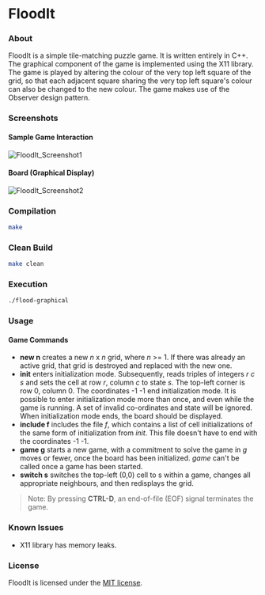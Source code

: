FloodIt
=======
### About
FloodIt is a simple tile-matching puzzle game. It is written entirely in C++. The graphical component of the game is implemented using the X11 library. The game is played by altering the colour of the very top left square of the grid, so that each adjacent square sharing the very top left square's colour can also be changed to the new colour. The game makes use of the Observer design pattern.

### Screenshots
#### Sample Game Interaction
![FloodIt_Screenshot1](https://cloud.githubusercontent.com/assets/7763904/7017279/37efc230-dcc3-11e4-8da2-bbf5a04c9429.png)
#### Board (Graphical Display)
![FloodIt_Screenshot2](https://cloud.githubusercontent.com/assets/7763904/7017281/3a1535ae-dcc3-11e4-8a5d-1cf835225e74.png)

### Compilation
```Bash
make
```

### Clean Build
```Bash
make clean
```

### Execution
```Bash
./flood-graphical
```

### Usage
#### Game Commands
- **new  n** creates a new *n* x *n* grid, where *n* >= 1. If there was already an active grid, that grid is destroyed and replaced with the new one.
- **init** enters initialization mode. Subsequently, reads triples of integers *r c s* and sets the cell at row *r*, column *c* to state *s*. The top-left corner is row 0, column 0. The coordinates -1 -1 end initialization mode. It is possible to enter initialization mode more than once, and even while the game is running. A set of invalid co-ordinates and state will be ignored. When initialization mode ends, the board should be displayed.
- **include f** includes the file *f*, which contains a list of cell initializations of the same form of initialization from *init*. This file doesn't have to end with the coordinates -1 -1.
- **game g** starts a new game, with a commitment to solve the game in *g* moves or fewer, once the board has been initialized. *game* can't be called once a game has been started.
- **switch s** switches the top-left (0,0) cell to s within a game, changes all appropriate neighbours, and then redisplays the grid.

> Note: By pressing **CTRL-D**, an end-of-file (EOF) signal terminates the game.

### Known Issues
- X11 library has memory leaks.

### License
FloodIt is licensed under the [MIT license](https://github.com/elailai94/FloodIt/blob/master/LICENSE.md).

